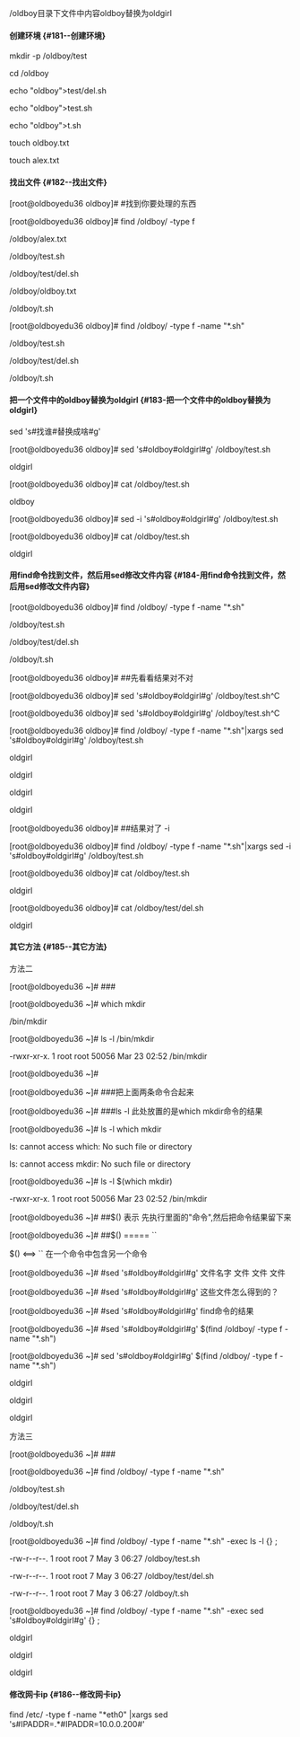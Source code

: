 /oldboy目录下文件中内容oldboy替换为oldgirl

#### 创建环境 {#181--创建环境}

mkdir -p /oldboy/test

cd /oldboy

echo "oldboy"&gt;test/del.sh

echo "oldboy"&gt;test.sh

echo "oldboy"&gt;t.sh

touch oldboy.txt

touch alex.txt

#### 找出文件 {#182--找出文件}

\[root@oldboyedu36 oldboy\]\# \#找到你要处理的东西

\[root@oldboyedu36 oldboy\]\# find /oldboy/ -type f

/oldboy/alex.txt

/oldboy/test.sh

/oldboy/test/del.sh

/oldboy/oldboy.txt

/oldboy/t.sh

\[root@oldboyedu36 oldboy\]\# find /oldboy/ -type f -name "\*.sh"

/oldboy/test.sh

/oldboy/test/del.sh

/oldboy/t.sh

#### 把一个文件中的oldboy替换为oldgirl {#183-把一个文件中的oldboy替换为oldgirl}

sed 's\#找谁\#替换成啥\#g'

\[root@oldboyedu36 oldboy\]\# sed 's\#oldboy\#oldgirl\#g' /oldboy/test.sh

oldgirl

\[root@oldboyedu36 oldboy\]\# cat /oldboy/test.sh

oldboy

\[root@oldboyedu36 oldboy\]\# sed -i 's\#oldboy\#oldgirl\#g' /oldboy/test.sh

\[root@oldboyedu36 oldboy\]\# cat /oldboy/test.sh

oldgirl

#### 用find命令找到文件，然后用sed修改文件内容 {#184-用find命令找到文件，然后用sed修改文件内容}

\[root@oldboyedu36 oldboy\]\# find /oldboy/ -type f -name "\*.sh"

/oldboy/test.sh

/oldboy/test/del.sh

/oldboy/t.sh

\[root@oldboyedu36 oldboy\]\# \#\#先看看结果对不对

\[root@oldboyedu36 oldboy\]\# sed 's\#oldboy\#oldgirl\#g' /oldboy/test.sh^C

\[root@oldboyedu36 oldboy\]\# sed 's\#oldboy\#oldgirl\#g' /oldboy/test.sh^C

\[root@oldboyedu36 oldboy\]\# find /oldboy/ -type f -name "\*.sh"\|xargs sed 's\#oldboy\#oldgirl\#g' /oldboy/test.sh

oldgirl

oldgirl

oldgirl

oldgirl

\[root@oldboyedu36 oldboy\]\# \#\#结果对了 -i

\[root@oldboyedu36 oldboy\]\# find /oldboy/ -type f -name "\*.sh"\|xargs sed -i 's\#oldboy\#oldgirl\#g' /oldboy/test.sh

\[root@oldboyedu36 oldboy\]\# cat /oldboy/test.sh

oldgirl

\[root@oldboyedu36 oldboy\]\# cat /oldboy/test/del.sh

oldgirl

#### 其它方法 {#185--其它方法}

方法二

\[root@oldboyedu36 ~\]\# \#\#\#

\[root@oldboyedu36 ~\]\# which mkdir

/bin/mkdir

\[root@oldboyedu36 ~\]\# ls -l /bin/mkdir

-rwxr-xr-x. 1 root root 50056 Mar 23 02:52 /bin/mkdir

\[root@oldboyedu36 ~\]\#

\[root@oldboyedu36 ~\]\# \#\#\#把上面两条命令合起来

\[root@oldboyedu36 ~\]\# \#\#\#ls -l 此处放置的是which mkdir命令的结果

\[root@oldboyedu36 ~\]\# ls -l which mkdir

ls: cannot access which: No such file or directory

ls: cannot access mkdir: No such file or directory

\[root@oldboyedu36 ~\]\# ls -l $\(which mkdir\)

-rwxr-xr-x. 1 root root 50056 Mar 23 02:52 /bin/mkdir

\[root@oldboyedu36 ~\]\# \#\#$\(\) 表示 先执行里面的"命令",然后把命令结果留下来

\[root@oldboyedu36 ~\]\# \#\#$\(\) ===== \`\`

$\(\) &lt;==&gt; \`\` 在一个命令中包含另一个命令

\[root@oldboyedu36 ~\]\# \#sed 's\#oldboy\#oldgirl\#g' 文件名字 文件 文件 文件

\[root@oldboyedu36 ~\]\# \#sed 's\#oldboy\#oldgirl\#g' 这些文件怎么得到的？

\[root@oldboyedu36 ~\]\# \#sed 's\#oldboy\#oldgirl\#g' find命令的结果

\[root@oldboyedu36 ~\]\# \#sed 's\#oldboy\#oldgirl\#g' $\(find /oldboy/ -type f -name "\*.sh"\)

\[root@oldboyedu36 ~\]\# sed 's\#oldboy\#oldgirl\#g' $\(find /oldboy/ -type f -name "\*.sh"\)

oldgirl

oldgirl

oldgirl

方法三

\[root@oldboyedu36 ~\]\# \#\#\#

\[root@oldboyedu36 ~\]\# find /oldboy/ -type f -name "\*.sh"

/oldboy/test.sh

/oldboy/test/del.sh

/oldboy/t.sh

\[root@oldboyedu36 ~\]\# find /oldboy/ -type f -name "\*.sh" -exec ls -l {} \;

-rw-r--r--. 1 root root 7 May 3 06:27 /oldboy/test.sh

-rw-r--r--. 1 root root 7 May 3 06:27 /oldboy/test/del.sh

-rw-r--r--. 1 root root 7 May 3 06:27 /oldboy/t.sh

\[root@oldboyedu36 ~\]\# find /oldboy/ -type f -name "\*.sh" -exec sed 's\#oldboy\#oldgirl\#g' {} \;

oldgirl

oldgirl

oldgirl

####  修改网卡ip {#186--修改网卡ip}

find /etc/ -type f -name "\*eth0" \|xargs sed 's\#IPADDR=.\*\#IPADDR=10.0.0.200\#'

